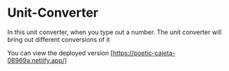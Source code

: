 # Unit-Converter
In this unit converter, when you type out a number. 
The unit converter will bring out different conversions of it

You can view the deployed version [https://poetic-cajeta-08969a.netlify.app/]
